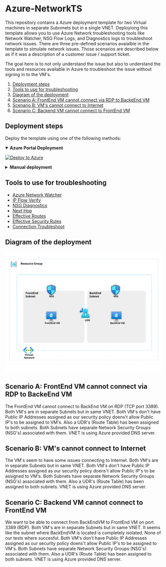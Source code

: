<!-- omit in toc -->
# Azure-NetworkTS

This repository contains a Azure deployment template for two Virtual machines in separate Subnmets but in a single VNET.
Deployiong this template allows you to use Azure Network troubleshooting tools like Network Watcher, NSG Flow Logs, and Diagnostics logs to troubleshoot network issues.
There are three pre-defined scenarios avaialble in the template to simulate network issues. Those scenarios are described below as if it was a description of a customer issue / support ticket.

The goal here is to not only understand the issue but also to understand the tools and resources available in Azure to troubleshoot the issue without signing in to the VM's.

1. [Deployment steps](#deployment-steps)
2. [Tools to use for troubleshooting](#tools-to-use-for-troubleshooting)
3. [Diagram of the deployment](#diagram-of-the-deployment)
4. [Scenario A: FrontEnd VM cannot connect via RDP to BackeEnd VM](#scenario-a-frontend-vm-cannot-connect-via-rdp-to-backeend-vm)
5. [Scenario B: VM's cannot connect to Internet](#scenario-b-vms-cannot-connect-to-internet)
6. [Scenario C: Backend VM cannot connect to FrontEnd VM](#scenario-c-backend-vm-cannot-connect-to-frontend-vm)


## Deployment steps

Deploy the template using one of the following methods:

<details open>
<summary><b>Azure Portal Deployment</b></summary>
<p>

[![Deploy to Azure](https://aka.ms/deploytoazurebutton)](https://portal.azure.com/#blade/Microsoft_Azure_CreateUIDef/CustomDeploymentBlade/uri/https%3A%2F%2Fraw.githubusercontent.com%2FPieterbasNagengast%2FAzure-NetworkTS%2Fmain%2FARM%2Fmain.json/uiFormDefinitionUri/https%3A%2F%2Fraw.githubusercontent.com%2FPieterbasNagengast%2FAzure-NetworkTS%2Fmain%2FuiDefinition.json)

</details>

<details>
<summary><b>Manual deployment</b></summary>

1. Open your prefered Powershell (e.eg. Azure Cloud Shell, PowerShell)
2. Clone the repository

    ``` powershell
    git clone https://github.com/PieterbasNagengast/Azure-NetworkTS.git
    ```

3. Change the directory to the cloned repository
4. Create new resource group using the following command

    ``` powershell
    New-AzResourceGroup -Name <resource-group-name> -Location <location>
    ```

5. Run the following command to deploy the template

    ``` powershell
    New-AzResourceGroupDeployment -ResourceGroupName <resource-group-name> -TemplateFile .\main.bicep
    ```

6. Once the deployment is complete, you can access the resources in the Azure Portal.
7. To simulate the network issues, you can use the pre-defined scenarios and then use the Azure Network troubleshooting tools to troubleshoot the issues.
8. If you have successfully troubleshooted the issue you can re-deploy the template (go to step 4) to reset the resources and select the next scenario to troubleshoot.
9. Once you are done with the troubleshooting, you can delete the resource group to clean up the resources.
10. To delete the resource group, run the following command in the Azure Cloud Shell

    ``` powershell
    Remove-AzResourceGroup -Name <resource-group-name> -Force
    ```

</details>

## Tools to use for troubleshooting

- [Azure Network Watcher](https://learn.microsoft.com/en-us/azure/network-watcher/network-watcher-overview)
- [IP Flow Verify](https://learn.microsoft.com/en-us/azure/network-watcher/ip-flow-verify-overview)
- [NSG Diagnostics](https://learn.microsoft.com/en-us/azure/network-watcher/network-watcher-network-configuration-diagnostics-overview)
- [Next Hop](https://learn.microsoft.com/en-us/azure/network-watcher/network-watcher-next-hop-overview)
- [Effective Routes](https://learn.microsoft.com/en-us/azure/virtual-network/diagnose-network-routing-problem)
- [Effective Security Rules](https://learn.microsoft.com/en-us/azure/network-watcher/effective-security-rules-overview)
- [Connection Troubleshoot](https://learn.microsoft.com/en-us/azure/network-watcher/connection-troubleshoot-overview)

## Diagram of the deployment

![Dagram of deployment including all resources](media/Azure-NetworkTS.svg)

## Scenario A: FrontEnd VM cannot connect via RDP to BackeEnd VM

The FrontEnd VM cannot connect to BackEnd VM on RDP (TCP port 3389). Both VM's are in separate Subnets but in same VNET. Both VM's don't have Public IP Addresses assigned as our security policy doens't allow Public IP's to be assigned to VM's. Also a UDR's (Route Table) has been assigned to both subnets. Both Subnets have separate Network Security Groups (NSG's) associated with them. VNET is using Azure provided DNS server.

## Scenario B: VM's cannot connect to Internet

The VM's seem to have some issues connecting to Internet. Both VM's are in separate Subnets but in same VNET. Both VM's don't have Public IP Addresses assigned as our security policy doens't allow Public IP's to be assigned to VM's. Both Subnets have separate Network Security Groups (NSG's) associated with them. Also a UDR's (Route Table) has been assigned to both subnets. VNET is using Azure provided DNS server.

## Scenario C: Backend VM cannot connect to FrontEnd VM

We want to be able to connect from BackEndVM to FrontEnd VM on port 3389 (RDP). Both VM's are in separate Subnets but in same VNET. It seems like the subnet where BackEndVM is located is completely isolated. None of our tests where succesful. Both VM's don't have Public IP Addresses assigned as our security policy doens't allow Public IP's to be assigned to VM's. Both Subnets have separate Network Security Groups (NSG's) associated with them. Also a UDR's (Route Table) has been assigned to both subnets. VNET is using Azure provided DNS server.

